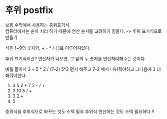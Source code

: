 # 후위 postfix

보통 수학에서 사용하는 중위표기식  
 컴퓨터에서는 순차 처리 하기 때문에
연산 순서를 고려하기 힘들다.
-> 후위 표기식으로 만들기

식은 1~9의 숫자와, + - \* / ( )로 이루어져있다.

후위 표기식이란?
연산자가 나오면, 그 앞의 두 숫자를 연산처리해주는 것이다.

예를 들어서
3 + 5 * 2 / (7-2)
5*2 먼저 해주고 7-2 빼서 나눠줘야하고 그다음에 3 더해줘야한다.

1.  3 5 2 \* 7 2 - / +
2.  3 10 5 / +
3.  3 2 +
4.  5

중위식을 후위식으로 바꾸는 것도 스택 필요
후위식 연산하는 것도 스택 필요하다.!!
